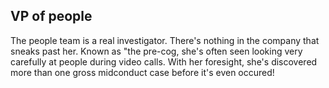 ## VP of people

The people team is a real investigator. There's nothing in the company that sneaks past her. Known as "the pre-cog, she's often seen looking very carefully at people during video calls. With her foresight, she's discovered more than one gross midconduct case before it's even occured!